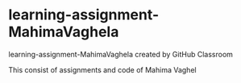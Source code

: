 # learning-assignment-MahimaVaghela
learning-assignment-MahimaVaghela created by GitHub Classroom

This consist of assignments and code of Mahima Vaghel
